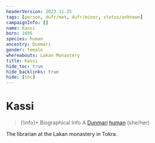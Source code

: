 ```yaml
---
headerVersion: 2023.11.25
tags: [person, dufr/met, dufr/minor, status/unknown]
campaignInfo: []
name: Kassi
born: 1695
species: human
ancestry: Dunmari
gender: female
whereabouts: Lakan Monastery
title: Kassi
hide_toc: true
hide_backlinks: true
hide: [toc]
---
```

# Kassi
>[!info]+ Biographical Info
> A [Dunmari](<../../gazetteer/greater-dunmar/realms/dunmar/dunmar.md>) [human](<../../species/humans/humans.md>) (she/her)
> 
>> 

The librarian at the Lakan monastery in Tokra. 